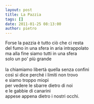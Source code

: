 ```yaml
---
layout: post
title: La Pazzia
tags: []
date: 2011-01-25 08:13:00
author: pietro
---
```

Forse la pazzia è tutto ciò che ci resta<br/>del fumo in una sfera in aria intrappolato<br/>ma alla fine siamo tutti in una sfera<br/>solo un po' più grande<br/><br/>la chiamiamo libertà quella senza confini<br/>così si dice perché i limiti non trovo<br/>e siamo troppo miopi<br/>per vedere le sbarre dietro di noi<br/>e le gabbie di canarini<br/>appese appena dietro i nostri occhi.
